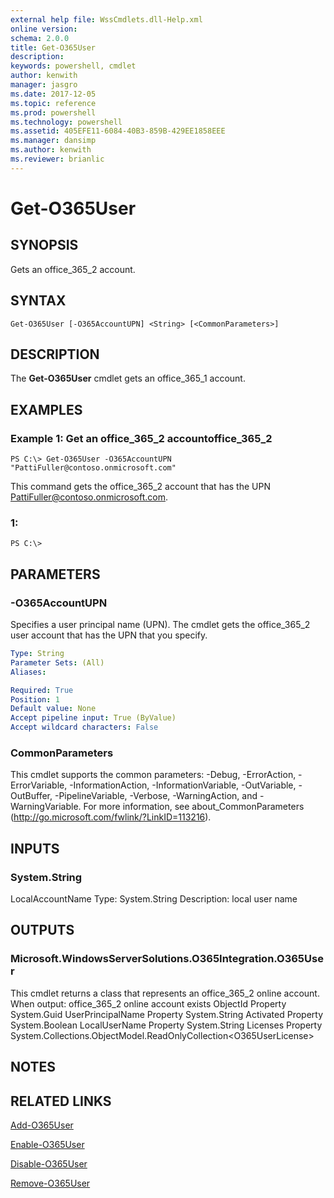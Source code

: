 ```yaml
---
external help file: WssCmdlets.dll-Help.xml
online version: 
schema: 2.0.0
title: Get-O365User
description: 
keywords: powershell, cmdlet
author: kenwith
manager: jasgro
ms.date: 2017-12-05
ms.topic: reference
ms.prod: powershell
ms.technology: powershell
ms.assetid: 405EFE11-6084-40B3-859B-429EE1858EEE
ms.manager: dansimp
ms.author: kenwith
ms.reviewer: brianlic
---
```


# Get-O365User

## SYNOPSIS
Gets an office_365_2 account.

## SYNTAX

```
Get-O365User [-O365AccountUPN] <String> [<CommonParameters>]
```

## DESCRIPTION
The **Get-O365User** cmdlet gets an office_365_1 account.

## EXAMPLES

### Example 1: Get an office_365_2 accountoffice_365_2
```
PS C:\> Get-O365User -O365AccountUPN "PattiFuller@contoso.onmicrosoft.com"
```

This command gets the office_365_2 account that has the UPN PattiFuller@contoso.onmicrosoft.com.

### 1:
```
PS C:\>
```

## PARAMETERS

### -O365AccountUPN
Specifies a user principal name (UPN).
The cmdlet gets the office_365_2 user account that has the UPN that you specify.

```yaml
Type: String
Parameter Sets: (All)
Aliases: 

Required: True
Position: 1
Default value: None
Accept pipeline input: True (ByValue)
Accept wildcard characters: False
```

### CommonParameters
This cmdlet supports the common parameters: -Debug, -ErrorAction, -ErrorVariable, -InformationAction, -InformationVariable, -OutVariable, -OutBuffer, -PipelineVariable, -Verbose, -WarningAction, and -WarningVariable. For more information, see about_CommonParameters (http://go.microsoft.com/fwlink/?LinkID=113216).

## INPUTS

### System.String
LocalAccountName
Type: System.String
Description: local user name

## OUTPUTS

### Microsoft.WindowsServerSolutions.O365Integration.O365User
This cmdlet returns a class that represents an office_365_2 online account.
When output: office_365_2 online account exists
ObjectId Property System.Guid
UserPrincipalName Property System.String
Activated Property System.Boolean
LocalUserName Property System.String
Licenses Property System.Collections.ObjectModel.ReadOnlyCollection\<O365UserLicense\>

## NOTES

## RELATED LINKS

[Add-O365User](./Add-O365User.md)

[Enable-O365User](./Enable-O365User.md)

[Disable-O365User](./Disable-O365User.md)

[Remove-O365User](./Remove-O365User.md)

